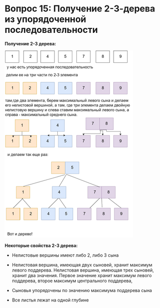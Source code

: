 # Вопрос 15: Получение 2-3-дерева из упорядоченной последовательности 


**Получение 2-3 дерева:**

![t15_1](../resources/imgs/t15_1.png)


**Некоторые свойства 2-3 дерева:**

* Нелистовые вершины имеют либо 2, либо 3 сына

* Нелистовая вершина, имеющая двух сыновей, хранит максимум левого поддерева. Нелистовая вершина, имеющая трех сыновей, хранит два значения. Первое значение хранит максимум левого поддерева, второе максимум центрального поддерева,

* Сыновья упорядочены по значению максимума поддерева сына

* Все листья лежат на одной глубине 